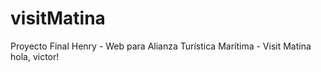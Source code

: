 # visitMatina
Proyecto Final Henry - Web para Alianza Turística Marítima - Visit Matina
hola, victor!
